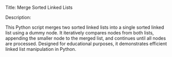 Title: Merge Sorted Linked Lists

Description:

This Python script merges two sorted linked lists into a single sorted linked list using a dummy node. It iteratively compares nodes from both lists, appending the smaller node to the merged list, and continues until all nodes are processed. Designed for educational purposes, it demonstrates efficient linked list manipulation in Python.
